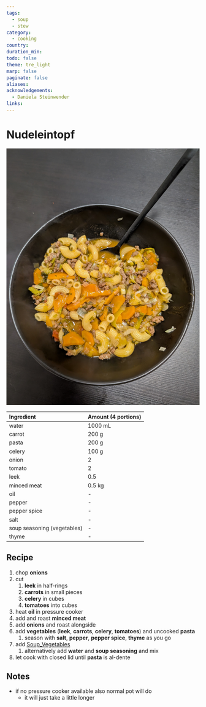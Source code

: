 ```yaml
---
tags:
  - soup
  - stew
category:
  - cooking
country: 
duration_min: 
todo: false
theme: tre_light
marp: false
paginate: false
aliases: 
acknowledgements:
  - Daniela Steinwender
links:
---
```



# Nudeleintopf

![300](../gfx/PXL_20250507_090646098.jpg)

|Ingredient|Amount (4 portions)|
| :- | :- |
|water|1000 mL|
|carrot|200 g|
|pasta|200 g|
|celery|100 g|
|onion|2|
|tomato|2|
|leek|0.5|
|minced meat|0.5 kg|
|oil|-|
|pepper|-|
|pepper spice|-|
|salt|-|
|soup seasoning (vegetables)|-|
|thyme|-|


## Recipe
1. chop **onions**
2. cut
	1. **leek** in half-rings
	2. **carrots** in small pieces
	3. **celery** in cubes
	4. **tomatoes** into cubes
3. heat **oil** in pressure cooker
4. add and roast **minced meat**
5. add **onions** and roast alongside
6. add **vegetables** (**leek**, **carrots**, **celery**, **tomatoes**) and uncooked **pasta**
	1. season with **salt**, **pepper**, **pepper spice**, **thyme** as you go
7. add [Soup_Vegetables](Soup_Vegetables.md)
	1. alternatively add **water** and **soup seasoning** and mix
8. let cook with closed lid until **pasta** is al-dente

## Notes
* if no pressure cooker available also normal pot will do
	* it will just take a little longer
